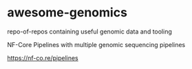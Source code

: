 # awesome-genomics

repo-of-repos containing useful genomic data and tooling

NF-Core Pipelines with multiple genomic sequencing pipelines

https://nf-co.re/pipelines

